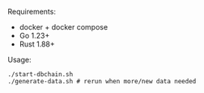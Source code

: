 Requirements:

* docker + docker compose
* Go 1.23+
* Rust 1.88+

Usage:

```
./start-dbchain.sh
./generate-data.sh # rerun when more/new data needed
```
